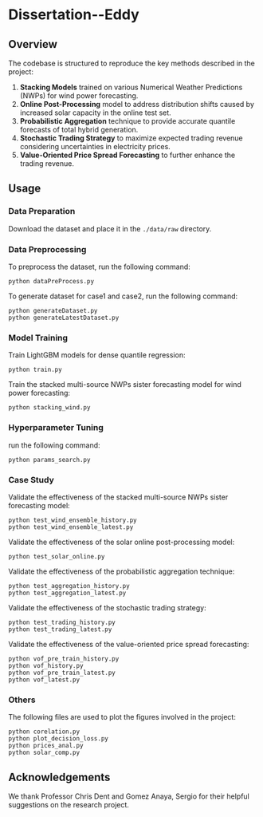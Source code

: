 # Dissertation--Eddy

## Overview

The codebase is structured to reproduce the key methods described in the project:

1. **Stacking Models** trained on various Numerical Weather Predictions (NWPs) for wind power forecasting.
2. **Online Post-Processing** model to address distribution shifts caused by increased solar capacity in the online test set.
3. **Probabilistic Aggregation** technique to provide accurate quantile forecasts of total hybrid generation.
4. **Stochastic Trading Strategy** to maximize expected trading revenue considering uncertainties in electricity prices.
5. **Value-Oriented Price Spread Forecasting** to further enhance the trading revenue.

## Usage

### Data Preparation
Download the dataset and place it in the `./data/raw` directory.

### Data Preprocessing

To preprocess the dataset, run the following command:

```
python dataPreProcess.py
```

To generate dataset for case1 and case2, run the following command:

```
python generateDataset.py
python generateLatestDataset.py
```

### Model Training

Train LightGBM models for dense quantile regression:

```
python train.py
```

Train the stacked multi-source NWPs sister forecasting model for wind power forecasting:

```
python stacking_wind.py
```

### Hyperparameter Tuning

run the following command:

```
python params_search.py
```

### Case Study

Validate the effectiveness of the stacked multi-source NWPs sister forecasting model:

```
python test_wind_ensemble_history.py
python test_wind_ensemble_latest.py
```

Validate the effectiveness of the solar online post-processing model:

```
python test_solar_online.py
```

Validate the effectiveness of the probabilistic aggregation technique:

```
python test_aggregation_history.py
python test_aggregation_latest.py
```

Validate the effectiveness of the stochastic trading strategy:

```
python test_trading_history.py
python test_trading_latest.py
```

Validate the effectiveness of the value-oriented price spread forecasting:

```
python vof_pre_train_history.py
python vof_history.py
python vof_pre_train_latest.py
python vof_latest.py
```

### Others

The following files are used to plot the figures involved in the project:

```
python corelation.py
python plot_decision_loss.py
python prices_anal.py
python solar_comp.py
```

## Acknowledgements
We thank Professor Chris Dent and Gomez Anaya, Sergio for their helpful suggestions on the research project.
